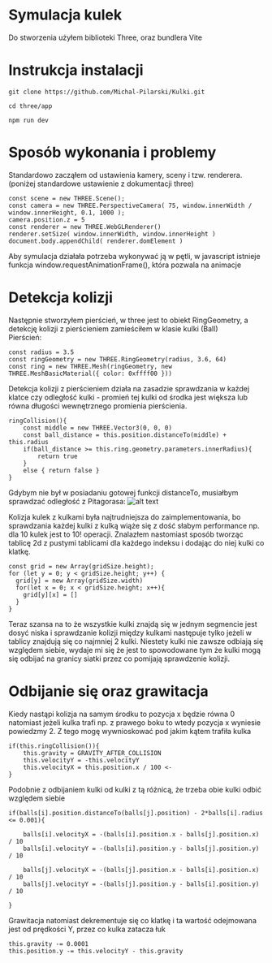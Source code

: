 # Symulacja kulek
Do stworzenia użyłem biblioteki Three, oraz bundlera Vite

# Instrukcja instalacji

``` git clone https://github.com/Michal-Pilarski/Kulki.git ``` <br>

``` cd three/app ```<br>

``` npm run dev ```<br>

# Sposób wykonania i problemy

Standardowo zacząłem od ustawienia kamery, sceny i tzw. renderera. (poniżej standardowe ustawienie z dokumentacji three) <br>

```
const scene = new THREE.Scene();
const camera = new THREE.PerspectiveCamera( 75, window.innerWidth / window.innerHeight, 0.1, 1000 );
camera.position.z = 5
const renderer = new THREE.WebGLRenderer()
renderer.setSize( window.innerWidth, window.innerHeight )
document.body.appendChild( renderer.domElement )
```

Aby symulacja działała potrzeba wykonywać ją w pętli, w javascript istnieje funkcja window.requestAnimationFrame(), która pozwala na animacje<br>

# Detekcja kolizji
Następnie stworzyłem pierścień, w three jest to obiekt RingGeometry, a detekcję kolizji z pierścieniem zamieściłem w klasie kulki (Ball)<br>
Pierścień:
```
const radius = 3.5
const ringGeometry = new THREE.RingGeometry(radius, 3.6, 64)
const ring = new THREE.Mesh(ringGeometry, new THREE.MeshBasicMaterial({ color: 0xffff00 }))
```
Detekcja kolizji z pierścieniem działa na zasadzie sprawdzania w każdej klatce czy odległość kulki - promień tej kulki od środka jest większa lub równa długości wewnętrznego promienia pierścienia. 
```
ringCollision(){
    const middle = new THREE.Vector3(0, 0, 0)
    const ball_distance = this.position.distanceTo(middle) + this.radius
    if(ball_distance >= this.ring.geometry.parameters.innerRadius){
        return true
    }
    else { return false }
}
```
Gdybym nie był w posiadaniu gotowej funkcji distanceTo, musiałbym sprawdzać odległość z Pitagorasa:
![alt text](https://i.stack.imgur.com/46AvX.png)

Kolizja kulek z kulkami była najtrudniejsza do zaimplementowania, bo sprawdzania każdej kulki z kulką wiąże się z dość słabym performance np. dla 10 kulek jest to 10! operacji. Znalazłem nastomiast sposób tworząc tablicę 2d z pustymi tablicami dla każdego indeksu i dodając do niej kulki co klatkę.
```
const grid = new Array(gridSize.height);
for (let y = 0; y < gridSize.height; y++) {
  grid[y] = new Array(gridSize.width)
  for(let x = 0; x < gridSize.height; x++){
	grid[y][x] = []
  }
}
```
Teraz szansa na to że wszystkie kulki znajdą się w jednym segmencie jest dosyć niska i sprawdzanie kolizji między kulkami następuje tylko jeżeli w tablicy znajdują się co najmniej 2 kulki. Niestety kulki nie zawsze odbiają się względem siebie, wydaje mi się że jest to spowodowane tym że kulki mogą się odbijać na granicy siatki przez co pomijają sprawdzenie kolizji.

# Odbijanie się oraz grawitacja
Kiedy nastąpi kolizja na samym środku to pozycja x będzie równa 0 natomiast jeżeli kulka trafi np. z prawego boku to wtedy pozycja x wyniesie powiedzmy 2. Z tego mogę wywnioskować pod jakim kątem trafiła kulka
```
if(this.ringCollision()){
    this.gravity = GRAVITY_AFTER_COLLISION
    this.velocityY = -this.velocityY
    this.velocityX = this.position.x / 100 <- 
}
```

Podobnie z odbijaniem kulki od kulki z tą różnicą, że trzeba obie kulki odbić względem siebie
```
if(balls[i].position.distanceTo(balls[j].position) - 2*balls[i].radius <= 0.001){

    balls[i].velocityX = -(balls[i].position.x - balls[j].position.x) / 10
    balls[i].velocityY = -(balls[i].position.y - balls[j].position.y) / 10

    balls[j].velocityX = -(balls[j].position.x - balls[i].position.x) / 10
    balls[j].velocityY = -(balls[j].position.y - balls[i].position.y) / 10

}
```

Grawitacja natomiast dekrementuje się co klatkę i ta wartość odejmowana jest od prędkości Y, przez co kulka zatacza łuk
```
this.gravity -= 0.0001
this.position.y -= this.velocityY - this.gravity
```
